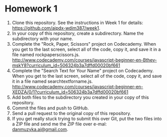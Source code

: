 Homework 1
==========

1. Clone this repository. See the instructions in Week 1 for details: <https://github.com/aipdx-wdim387/week1>.
2. In your copy of this repository, create a subdirectory. Name the subdirectory with your name.
3. Complete the "Rock, Paper, Scissors" project on Codecademy. When you get to the last screen, select all of the code, copy it, and save it in a file named rockpaperscissors.js.
    <http://www.codecademy.com/courses/javascript-beginner-en-Bthev-mskY8?curriculum_id=506324b3a7dffd00020bf661>
4. Complete the "Search Text for Your Name" project on Codecademy. When you get to the last screen, select all of the code, copy it, and save it in a file named searchtextforname.js.
    <http://www.codecademy.com/courses/javascript-beginner-en-XEDZA/0/1?curriculum_id=506324b3a7dffd00020bf661>
5. Add both files to the subdirectory you created in your copy of this repository.
6. Commit the files and push to GitHub.
7. Send a pull request to the original copy of this repository.
8. If you get really stuck trying to submit this over Git, put the two files into a ZIP file and send me the ZIP file over e-mal: danmuzyka.ai@gmail.com.
